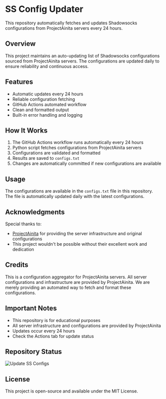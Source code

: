 # SS Config Updater

This repository automatically fetches and updates Shadowsocks configurations from ProjectAinita servers every 24 hours.

## Overview

This project maintains an auto-updating list of Shadowsocks configurations sourced from ProjectAinita servers. The configurations are updated daily to ensure reliability and continuous access.

## Features

- Automatic updates every 24 hours
- Reliable configuration fetching
- GitHub Actions automated workflow
- Clean and formatted output
- Built-in error handling and logging

## How It Works

1. The GitHub Actions workflow runs automatically every 24 hours
2. Python script fetches configurations from ProjectAinita servers
3. Configurations are validated and formatted
4. Results are saved to `configs.txt`
5. Changes are automatically committed if new configurations are available

## Usage

The configurations are available in the `configs.txt` file in this repository. The file is automatically updated daily with the latest configurations.

## Acknowledgments

Special thanks to:
- [ProjectAinita](https://ainita.net/vpn) for providing the server infrastructure and original configurations
- This project wouldn't be possible without their excellent work and dedication

## Credits

This is a configuration aggregator for ProjectAinita servers. All server configurations and infrastructure are provided by ProjectAinita. We are merely providing an automated way to fetch and format these configurations.

## Important Notes

- This repository is for educational purposes
- All server infrastructure and configurations are provided by ProjectAinita
- Updates occur every 24 hours
- Check the Actions tab for update status

## Repository Status
![Update SS Configs](https://github.com/4n0nymou3/ss-config-updater/workflows/Update%20SS%20Configs/badge.svg)

## License

This project is open-source and available under the MIT License.